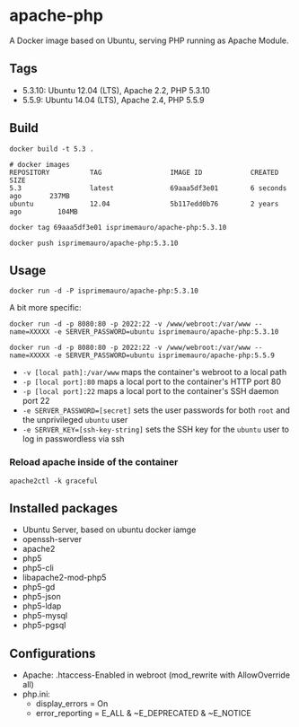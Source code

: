 apache-php
===================================

A Docker image based on Ubuntu, serving PHP running as Apache Module. 

Tags
-----

* 5.3.10: Ubuntu 12.04 (LTS), Apache 2.2, PHP 5.3.10
* 5.5.9: Ubuntu 14.04 (LTS), Apache 2.4, PHP 5.5.9

Build
------
```
docker build -t 5.3 .

# docker images
REPOSITORY          TAG                 IMAGE ID            CREATED             SIZE
5.3                 latest              69aaa5df3e01        6 seconds ago       237MB
ubuntu              12.04               5b117edd0b76        2 years ago         104MB

docker tag 69aaa5df3e01 isprimemauro/apache-php:5.3.10

docker push isprimemauro/apache-php:5.3.10

```

Usage
------

```
docker run -d -P isprimemauro/apache-php:5.3.10
```

A bit more specific:

```
docker run -d -p 8080:80 -p 2022:22 -v /www/webroot:/var/www --name=XXXXX -e SERVER_PASSWORD=ubuntu isprimemauro/apache-php:5.3.10

docker run -d -p 8080:80 -p 2022:22 -v /www/webroot:/var/www --name=XXXXX -e SERVER_PASSWORD=ubuntu isprimemauro/apache-php:5.5.9
```

* `-v [local path]:/var/www` maps the container's webroot to a local path
* `-p [local port]:80` maps a local port to the container's HTTP port 80
* `-p [local port]:22` maps a local port to the container's SSH daemon port 22
* `-e SERVER_PASSWORD=[secret]` sets the user passwords for both `root` and the unprivileged `ubuntu` user
* `-e SERVER_KEY=[ssh-key-string]` sets the SSH key for the `ubuntu` user to log in passwordless via ssh

### Reload apache inside of the container

```
apache2ctl -k graceful
```

Installed packages
-------------------
* Ubuntu Server, based on ubuntu docker iamge
* openssh-server
* apache2
* php5
* php5-cli
* libapache2-mod-php5
* php5-gd
* php5-json
* php5-ldap
* php5-mysql
* php5-pgsql

Configurations
----------------

* Apache: .htaccess-Enabled in webroot (mod_rewrite with AllowOverride all)
* php.ini:
  * display_errors = On
  * error_reporting = E_ALL & ~E_DEPRECATED & ~E_NOTICE
